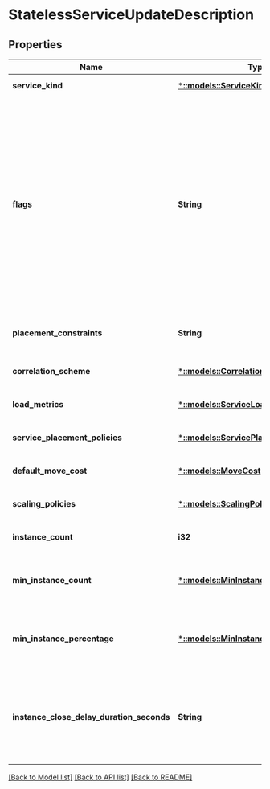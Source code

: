 # StatelessServiceUpdateDescription

## Properties
Name | Type | Description | Notes
------------ | ------------- | ------------- | -------------
**service_kind** | [***::models::ServiceKind**](ServiceKind.md) | The service kind. | [default to null]
**flags** | **String** | Flags indicating whether other properties are set. Each of the associated properties corresponds to a flag, specified below, which, if set, indicate that the property is specified. This property can be a combination of those flags obtained using bitwise &#39;OR&#39; operator. For example, if the provided value is 6 then the flags for ReplicaRestartWaitDuration (2) and QuorumLossWaitDuration (4) are set.  - None - Does not indicate any other properties are set. The value is zero. - TargetReplicaSetSize/InstanceCount - Indicates whether the TargetReplicaSetSize property (for Stateful services) or the InstanceCount property (for Stateless services) is set. The value is 1. - ReplicaRestartWaitDuration - Indicates the ReplicaRestartWaitDuration property is set. The value is  2. - QuorumLossWaitDuration - Indicates the QuorumLossWaitDuration property is set. The value is 4. - StandByReplicaKeepDuration - Indicates the StandByReplicaKeepDuration property is set. The value is 8. - MinReplicaSetSize - Indicates the MinReplicaSetSize property is set. The value is 16. - PlacementConstraints - Indicates the PlacementConstraints property is set. The value is 32. - PlacementPolicyList - Indicates the ServicePlacementPolicies property is set. The value is 64. - Correlation - Indicates the CorrelationScheme property is set. The value is 128. - Metrics - Indicates the ServiceLoadMetrics property is set. The value is 256. - DefaultMoveCost - Indicates the DefaultMoveCost property is set. The value is 512. - ScalingPolicy - Indicates the ScalingPolicies property is set. The value is 1024. - ServicePlacementTimeLimit - Indicates the ServicePlacementTimeLimit property is set. The value is 2048. - MinInstanceCount - Indicates the MinInstanceCount property is set. The value is 4096. - MinInstancePercentage - Indicates the MinInstancePercentage property is set. The value is 8192. - InstanceCloseDelayDuration - Indicates the InstanceCloseDelayDuration property is set. The value is 16384. | [optional] [default to null]
**placement_constraints** | **String** | The placement constraints as a string. Placement constraints are boolean expressions on node properties and allow for restricting a service to particular nodes based on the service requirements. For example, to place a service on nodes where NodeType is blue specify the following: \&quot;NodeColor &#x3D;&#x3D; blue)\&quot;. | [optional] [default to null]
**correlation_scheme** | [***::models::CorrelationSchemeList**](CorrelationSchemeList.md) | The correlation scheme. | [optional] [default to null]
**load_metrics** | [***::models::ServiceLoadMetricsList**](ServiceLoadMetricsList.md) | The service load metrics. | [optional] [default to null]
**service_placement_policies** | [***::models::ServicePlacementPoliciesList**](ServicePlacementPoliciesList.md) | The service placement policies. | [optional] [default to null]
**default_move_cost** | [***::models::MoveCost**](MoveCost.md) | The move cost for the service. | [optional] [default to null]
**scaling_policies** | [***::models::ScalingPolicyDescriptionList**](ScalingPolicyDescriptionList.md) | Scaling policies for this service. | [optional] [default to null]
**instance_count** | **i32** | The instance count. | [optional] [default to null]
**min_instance_count** | [***::models::MinInstanceCount**](MinInstanceCount.md) | MinInstanceCount is the minimum number of instances that must be up to meet the EnsureAvailability safety check during operations like upgrade or deactivate node. The actual number that is used is max( MinInstanceCount, ceil( MinInstancePercentage/100.0 * InstanceCount) ). Note, if InstanceCount is set to -1, during MinInstanceCount computation -1 is first converted into the number of nodes on which the instances are allowed to be placed according to the placement constraints on the service. | [optional] [default to null]
**min_instance_percentage** | [***::models::MinInstancePercentage**](MinInstancePercentage.md) | MinInstancePercentage is the minimum percentage of InstanceCount that must be up to meet the EnsureAvailability safety check during operations like upgrade or deactivate node. The actual number that is used is max( MinInstanceCount, ceil( MinInstancePercentage/100.0 * InstanceCount) ). Note, if InstanceCount is set to -1, during MinInstancePercentage computation, -1 is first converted into the number of nodes on which the instances are allowed to be placed according to the placement constraints on the service. | [optional] [default to null]
**instance_close_delay_duration_seconds** | **String** | Duration in seconds, to wait before a stateless instance is closed, to allow the active requests to drain gracefully. This would be effective when the instance is closing during the application/cluster upgrade and disabling node. The endpoint exposed on this instance is removed prior to starting the delay, which prevents new connections to this instance. In addition, clients that have subscribed to service endpoint change events(https://docs.microsoft.com/en-us/dotnet/api/system.fabric.fabricclient.servicemanagementclient.registerservicenotificationfilterasync), can do the following upon receiving the endpoint removal notification:     - Stop sending new requests to this instance.     - Close existing connections after in-flight requests have completed.     - Connect to a different instance of the service partition for future requests. | [optional] [default to null]

[[Back to Model list]](../README.md#documentation-for-models) [[Back to API list]](../README.md#documentation-for-api-endpoints) [[Back to README]](../README.md)


